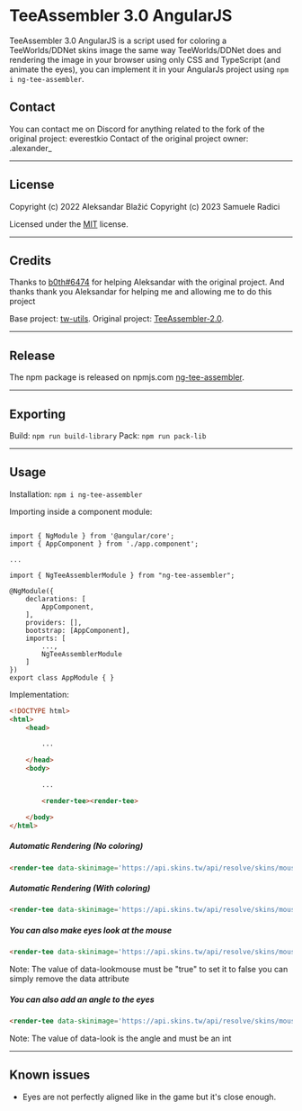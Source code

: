 # TeeAssembler 3.0 AngularJS

TeeAssembler 3.0 AngularJS is a script used for coloring a TeeWorlds/DDNet skins image the same way TeeWorlds/DDNet does and rendering the image in your browser using only CSS and TypeScript (and animate the eyes), you can implement it in your AngularJs project using `npm i ng-tee-assembler`.

## Contact

You can contact me on Discord for anything related to the fork of the original project: everestkio
Contact of the original project owner: .alexander_

---
## License

Copyright (c) 2022 Aleksandar Blažić
Copyright (c) 2023 Samuele Radici

Licensed under the [MIT](https://github.com/AlexIsTheGuy/TeeAssembler-2.0/blob/main/LICENSE) license.

---
## Credits

Thanks to [b0th#6474](https://github.com/theobori) for helping Aleksandar with the original project.
And thanks thank you Aleksandar for helping me and allowing me to do this project

Base project: [tw-utils](https://github.com/theobori/tw-utils).
Original project: [TeeAssembler-2.0](https://github.com/AlexIsTheGuy/TeeAssembler-2.0).

---
## Release

The npm package is released on npmjs.com [ng-tee-assembler](https://www.npmjs.com/package/ng-tee-assembler).

---
## Exporting
Build: `npm run build-library`
Pack: `npm run pack-lib`

---
## Usage

Installation: `npm i ng-tee-assembler`

Importing inside a component module: 

```JS

import { NgModule } from '@angular/core';
import { AppComponent } from './app.component';

...

import { NgTeeAssemblerModule } from "ng-tee-assembler";

@NgModule({
    declarations: [
        AppComponent,
    ],
    providers: [],
    bootstrap: [AppComponent],
    imports: [
        ...,
        NgTeeAssemblerModule
    ]
})
export class AppModule { }

```
Implementation:

```html
<!DOCTYPE html>
<html>
	<head>

		...

	</head>
	<body>

		...

		<render-tee><render-tee>

	</body>
</html>
```

##### Automatic Rendering (No coloring)

```html
<render-tee data-skinimage='https://api.skins.tw/api/resolve/skins/mouse'></render-tee>
```

##### Automatic Rendering (With coloring)

```html
<render-tee data-skinimage='https://api.skins.tw/api/resolve/skins/mouse' data-bodycolor='13149440' data-feetcolor='255' data-coloringmode='code'></render-tee>

```

##### You can also make eyes look at the mouse

```html
<render-tee data-skinimage='https://api.skins.tw/api/resolve/skins/mouse' data-lookmouse="true"></render-tee>

```
Note: The value of data-lookmouse must be "true" to set it to false you can simply remove the data attribute

##### You can also add an angle to the eyes

```html
<render-tee data-skinimage='https://api.skins.tw/api/resolve/skins/mouse' data-look="90"></render-tee>

```
Note: The value of data-look is the angle and must be an int

---

## Known issues

- Eyes are not perfectly aligned like in the game but it's close enough.
